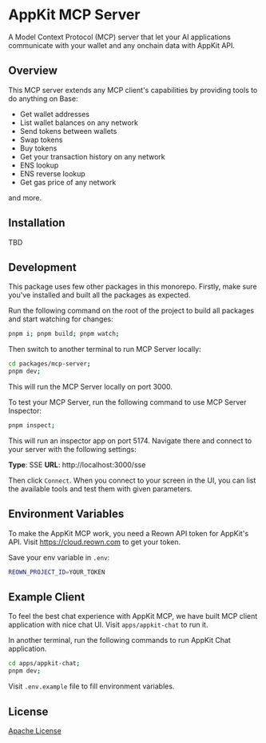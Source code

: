 # AppKit MCP Server

A Model Context Protocol (MCP) server that let your AI applications communicate with your wallet and any onchain data with AppKit API.

## Overview

This MCP server extends any MCP client's capabilities by providing tools to do anything on Base:

- Get wallet addresses
- List wallet balances on any network
- Send tokens between wallets
- Swap tokens
- Buy tokens
- Get your transaction history on any network
- ENS lookup
- ENS reverse lookup
- Get gas price of any network

and more.

## Installation

TBD

## Development

This package uses few other packages in this monorepo. Firstly, make sure you've installed and built all the packages as expected.

Run the following command on the root of the project to build all packages and start watching for changes:

```sh
pnpm i; pnpm build; pnpm watch;
```

Then switch to another terminal to run MCP Server locally:

```sh
cd packages/mcp-server;
pnpm dev;
```

This will run the MCP Server locally on port 3000.

To test your MCP Server, run the following command to use MCP Server Inspector:

```sh
pnpm inspect;
```

This will run an inspector app on port 5174. Navigate there and connect to your server with the following settings:

**Type**: SSE
**URL**: http://localhost:3000/sse

Then click `Connect`. When you connect to your screen in the UI, you can list the available tools and test them with given parameters.

## Environment Variables

To make the AppKit MCP work, you need a Reown API token for AppKit's API. Visit https://cloud.reown.com to get your token.

Save your env variable in `.env`:

```sh
REOWN_PROJECT_ID=YOUR_TOKEN
```

## Example Client

To feel the best chat experience with AppKit MCP, we have built MCP client application with nice chat UI. Visit `apps/appkit-chat` to run it.

In another terminal, run the following commands to run AppKit Chat application.

```sh
cd apps/appkit-chat;
pnpm dev;
```

Visit `.env.example` file to fill environment variables.

## License

[Apache License](../../LICENSE)

